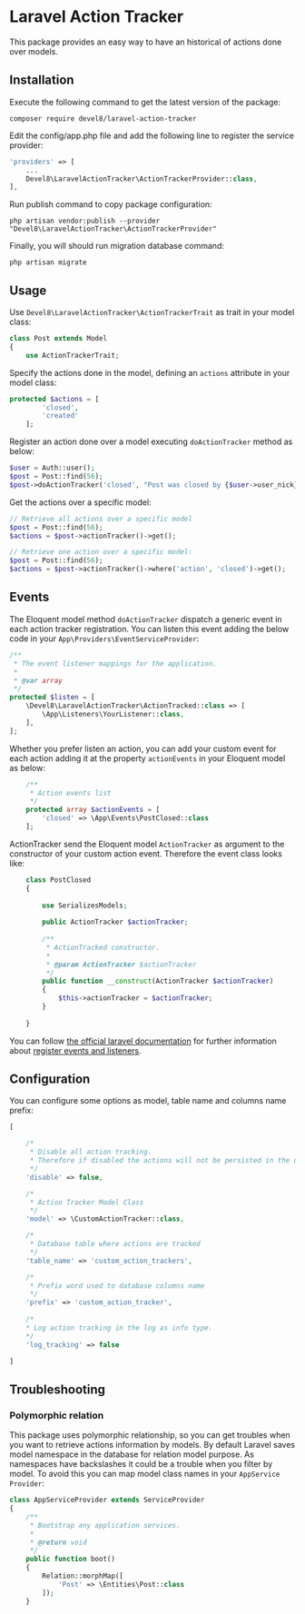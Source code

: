 # Laravel Action Tracker

This package provides an easy way to have an historical of actions done over models.

## Installation

Execute the following command to get the latest version of the package:

```
composer require devel8/laravel-action-tracker
```

Edit the config/app.php file and add the following line to register the service provider:

``` php
'providers' => [
    ...
    Devel8\LaravelActionTracker\ActionTrackerProvider::class,
],
```

Run publish command to copy package configuration:

```
php artisan vendor:publish --provider "Devel8\LaravelActionTracker\ActionTrackerProvider"
```

Finally, you will should run migration database command:

```
php artisan migrate
```

## Usage

Use `Devel8\LaravelActionTracker\ActionTrackerTrait` as trait in your model class:

``` php
class Post extends Model
{
    use ActionTrackerTrait;
```

Specify the actions done in the model, defining an `actions` attribute in your model class:

``` php
protected $actions = [
        'closed',
        'created'
    ];
```

Register an action done over a model executing `doActionTracker` method as below:

``` php
$user = Auth::user();
$post = Post::find(56);
$post->doActionTracker('closed', "Post was closed by {$user->user_nick}");
```

Get the actions over a specific model:

``` php
// Retrieve all actions over a specific model
$post = Post::find(56);
$actions = $post->actionTracker()->get();

// Retrieve one action over a specific model:
$post = Post::find(56);
$actions = $post->actionTracker()->where('action', 'closed')->get();
```

## Events

The Eloquent model method `doActionTracker` dispatch a generic event in each action tracker registration.
You can listen this event adding the below code in your `App\Providers\EventServiceProvider`:
``` php
/**
 * The event listener mappings for the application.
 *
 * @var array
 */
protected $listen = [
    \Devel8\LaravelActionTracker\ActionTracked::class => [
        \App\Listeners\YourListener::class,
    ],
];
```

Whether you prefer listen an action, you can add your custom event for each action adding it at the property `actionEvents` in your Eloquent model as below:
``` php
    /**
     * Action events list
     */
    protected array $actionEvents = [
        'closed' => \App\Events\PostClosed::class
    ];
``` 

ActionTracker send the Eloquent model `ActionTracker` as argument to the constructor of your custom action event.
Therefore the event class looks like:
``` php
    class PostClosed
    {
    
        use SerializesModels;
    
        public ActionTracker $actionTracker;
    
        /**
         * ActionTracked constructor.
         *
         * @param ActionTracker $actionTracker
         */
        public function __construct(ActionTracker $actionTracker)
        {
            $this->actionTracker = $actionTracker;
        }
    
    }
``` 

You can follow [the official laravel documentation](https://laravel.com/docs) for further information about [register events and listeners](https://laravel.com/docs/5.8/events).


## Configuration

You can configure some options as model, table name and columns name prefix:

``` php
[

    /*
     * Disable all action tracking.
     * Therefore if disabled the actions will not be persisted in the database.
     */
    'disable' => false,

    /*
     * Action Tracker Model Class
     */
    'model' => \CustomActionTracker::class,

    /*
     * Database table where actions are tracked
     */
    'table_name' => 'custom_action_trackers',

    /*
     * Prefix word used to database columns name
     */
    'prefix' => 'custom_action_tracker',
                                       
    /*
    * Log action tracking in the log as info type.
    */
    'log_tracking' => false

]
```

## Troubleshooting

### Polymorphic relation

This package uses polymorphic relationship, so you can get troubles when you want to retrieve actions information by models.
By default Laravel saves model namespace in the database for relation model purpose. As namespaces have backslashes it could be a trouble when you filter by model.
To avoid this you can map model class names in your `AppService Provider`:
``` php
class AppServiceProvider extends ServiceProvider
{
    /**
     * Bootstrap any application services.
     *
     * @return void
     */
    public function boot()
    {
        Relation::morphMap([
            'Post' => \Entities\Post::class
        ]);
    }
```